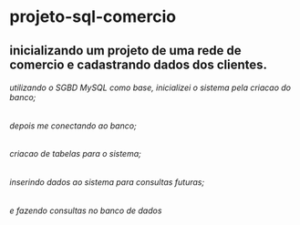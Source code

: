 # projeto-sql-comercio
## inicializando um projeto de uma rede de comercio e cadastrando dados dos clientes.

###### utilizando o SGBD MySQL como base, inicializei o sistema pela criacao do banco;
###### depois me conectando ao banco;
###### criacao de tabelas para o sistema;
###### inserindo dados ao sistema para consultas futuras;
###### e fazendo consultas no banco de dados


